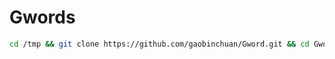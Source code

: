 # Gwords
```bash
cd /tmp && git clone https://github.com/gaobinchuan/Gword.git && cd Gword && ./setup.sh
```
